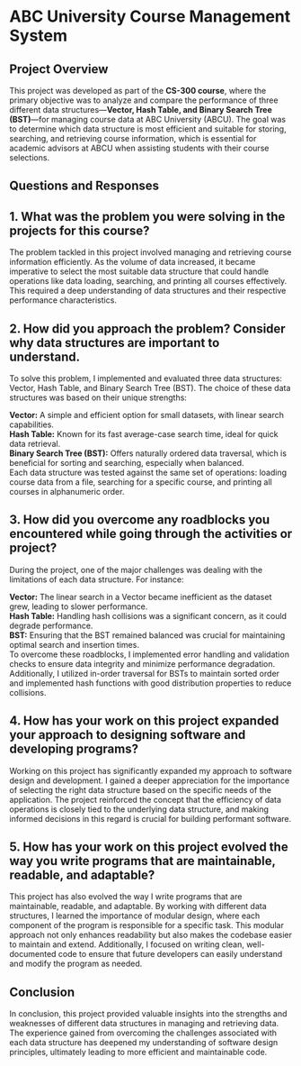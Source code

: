 # ABC University Course Management System

## Project Overview
This project was developed as part of the **CS-300 course**, where the primary objective was to analyze and compare the performance of three different data structures—**Vector, Hash Table, and Binary Search Tree (BST)**—for managing course data at ABC University (ABCU). The goal was to determine which data structure is most efficient and suitable for storing, searching, and retrieving course information, which is essential for academic advisors at ABCU when assisting students with their course selections.

## Questions and Responses
## 1. What was the problem you were solving in the projects for this course?
The problem tackled in this project involved managing and retrieving course information efficiently. As the volume of data increased, it became imperative to select the most suitable data structure that could handle operations like data loading, searching, and printing all courses effectively. This required a deep understanding of data structures and their respective performance characteristics.

## 2. How did you approach the problem? Consider why data structures are important to understand.
To solve this problem, I implemented and evaluated three data structures: Vector, Hash Table, and Binary Search Tree (BST). The choice of these data structures was based on their unique strengths:

**Vector:** A simple and efficient option for small datasets, with linear search capabilities.  
**Hash Table:** Known for its fast average-case search time, ideal for quick data retrieval.  
**Binary Search Tree (BST):** Offers naturally ordered data traversal, which is beneficial for sorting and searching, especially when balanced.  
Each data structure was tested against the same set of operations: loading course data from a file, searching for a specific course, and printing all courses in alphanumeric order.

## 3. How did you overcome any roadblocks you encountered while going through the activities or project?
During the project, one of the major challenges was dealing with the limitations of each data structure. For instance:

**Vector:** The linear search in a Vector became inefficient as the dataset grew, leading to slower performance.  
**Hash Table:** Handling hash collisions was a significant concern, as it could degrade performance.  
**BST:** Ensuring that the BST remained balanced was crucial for maintaining optimal search and insertion times.  
To overcome these roadblocks, I implemented error handling and validation checks to ensure data integrity and minimize performance degradation. Additionally, I utilized in-order traversal for BSTs to maintain sorted order and implemented hash functions with good distribution properties to reduce collisions.

## 4. How has your work on this project expanded your approach to designing software and developing programs?
Working on this project has significantly expanded my approach to software design and development. I gained a deeper appreciation for the importance of selecting the right data structure based on the specific needs of the application. The project reinforced the concept that the efficiency of data operations is closely tied to the underlying data structure, and making informed decisions in this regard is crucial for building performant software.

## 5. How has your work on this project evolved the way you write programs that are maintainable, readable, and adaptable?
This project has also evolved the way I write programs that are maintainable, readable, and adaptable. By working with different data structures, I learned the importance of modular design, where each component of the program is responsible for a specific task. This modular approach not only enhances readability but also makes the codebase easier to maintain and extend. Additionally, I focused on writing clean, well-documented code to ensure that future developers can easily understand and modify the program as needed.

## Conclusion
In conclusion, this project provided valuable insights into the strengths and weaknesses of different data structures in managing and retrieving data. The experience gained from overcoming the challenges associated with each data structure has deepened my understanding of software design principles, ultimately leading to more efficient and maintainable code.
